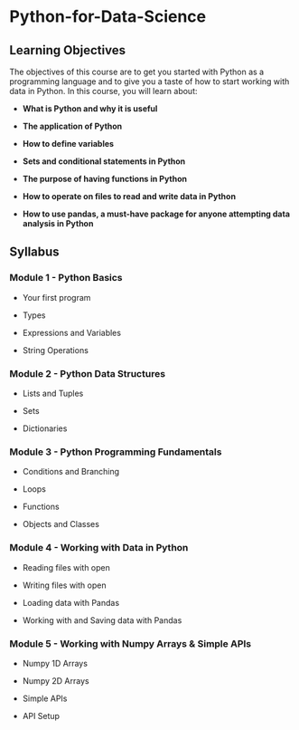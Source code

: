 # Python-for-Data-Science
Learning Objectives
-------------------

The objectives of this course are to get you started with Python as a programming language and to give you a taste of how to start working with data in Python. In this course, you will learn about:

*   **What is Python and why it is useful**
    
*   **The application of Python**
    
*   **How to define variables**
    
*   **Sets and conditional statements in Python**
    
*   **The purpose of having functions in Python**
    
*   **How to operate on files to read and write data in Python**
    
*   **How to use pandas, a must-have package for anyone attempting data analysis in Python**
    

Syllabus
--------

### Module 1 - Python Basics

*   Your first program
    
*   Types
    
*   Expressions and Variables
    
*   String Operations
    

### Module 2 - Python Data Structures

*   Lists and Tuples
    
*   Sets
    
*   Dictionaries
    

### Module 3 - Python Programming Fundamentals

*   Conditions and Branching
    
*   Loops
    
*   Functions
    
*   Objects and Classes
    

### Module 4 - Working with Data in Python

*   Reading files with open
    
*   Writing files with open
    
*   Loading data with Pandas
    
*   Working with and Saving data with Pandas
    

### Module 5 - Working with Numpy Arrays & Simple APIs

*   Numpy 1D Arrays
    
*   Numpy 2D Arrays
    
*   Simple APIs
    
*   API Setup
